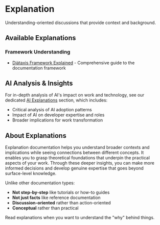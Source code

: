 # Explanation

Understanding-oriented discussions that provide context and background.

## Available Explanations

### Framework Understanding

- [Diátaxis Framework Explained](diataxis-framework-explained.md) - Comprehensive guide to the documentation framework

## AI Analysis & Insights

For in-depth analysis of AI's impact on work and technology, see our dedicated [AI Explanations](../ai/explanation/index.md) section, which includes:

- Critical analysis of AI adoption patterns
- Impact of AI on developer expertise and roles
- Broader implications for work transformation

## About Explanations

Explanation documentation helps you understand broader contexts and implications while seeing connections between different concepts. It enables you to grasp theoretical foundations that underpin the practical aspects of your work. Through these deeper insights, you can make more informed decisions and develop genuine expertise that goes beyond surface-level knowledge.

Unlike other documentation types:

- **Not step-by-step** like tutorials or how-to guides
- **Not just facts** like reference documentation
- **Discussion-oriented** rather than action-oriented
- **Conceptual** rather than practical

Read explanations when you want to understand the "why" behind things.
